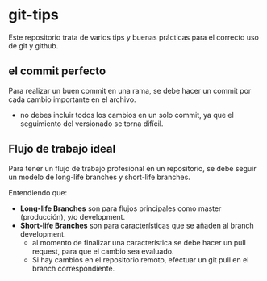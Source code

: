 # git-tips

Este repositorio trata de varios tips y buenas prácticas para el correcto uso de git y github.

## el commit perfecto

Para realizar un buen commit en una rama, se debe hacer un commit por cada cambio importante en el archivo.
- no debes incluir todos los cambios en un solo commit, ya que el seguimiento del versionado se torna difícil.

## Flujo de trabajo ideal

Para tener un flujo de trabajo profesional en un repositorio, se debe seguir un modelo de long-life branches y short-life branches.

Entendiendo que:
- __Long-life Branches__ son para flujos principales como master (producción), y/o development.
- __Short-life Branches__ son para características que se añaden al branch development.
  - al momento de finalizar una característica se debe hacer un pull request, para que el cambio sea evaluado.
  - Si hay cambios en el repositorio remoto, efectuar un git pull en el branch correspondiente. 
